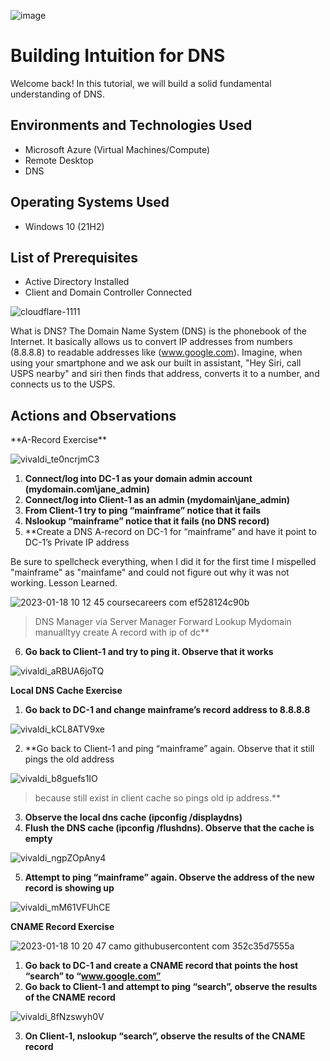 ![image](https://user-images.githubusercontent.com/109401839/212763428-5ec473e9-9048-4cc0-bf1b-0133ac4db278.png)

<h1>Building Intuition for DNS</h1>
Welcome back! In this tutorial, we will build a solid fundamental understanding of DNS. <br />

<h2>Environments and Technologies Used</h2>

- Microsoft Azure (Virtual Machines/Compute)
- Remote Desktop
- DNS

<h2>Operating Systems Used </h2>

- Windows 10 (21H2)

<h2>List of Prerequisites</h2>

- Active Directory Installed
- Client and Domain Controller Connected

![cloudflare-1111](https://user-images.githubusercontent.com/109401839/213241753-8772baf2-c4fd-4721-827b-c86fb18ae13c.gif)

What is DNS? The Domain Name System (DNS) is the phonebook of the Internet. It basically allows us to convert IP addresses from numbers (8.8.8.8) to readable addresses like (www.google.com). Imagine, when using your smartphone and we ask our built in assistant, "Hey Siri, call USPS nearby" and siri then finds that address, converts it to a number, and connects us to the USPS. 

<h2>Actions and Observations</h2>
**A-Record Exercise**

![vivaldi_te0ncrjmC3](https://user-images.githubusercontent.com/109401839/213228476-10566ab6-eff5-467e-a836-76b21cc14b09.png)

1. **Connect/log into DC-1 as your domain admin account (mydomain.com\jane_admin)**
2. **Connect/log into Client-1 as an admin (mydomain\jane_admin)**
3. **From Client-1 try to ping “mainframe” notice that it fails**
4. **Nslookup “mainframe” notice that it fails (no DNS record)**
5. **Create a DNS A-record on DC-1 for “mainframe” and have it point to DC-1’s Private IP address

Be sure to spellcheck everything, when I did it for the first time I mispelled "mainframe" as "mainfame" and could not figure out why it was not working. Lesson Learned. 

![2023-01-18 10 12 45 coursecareers com ef528124c90b](https://user-images.githubusercontent.com/109401839/213230206-6f8bb790-3ed4-4a81-b431-d84fd177b8b1.jpg)


> DNS Manager via Server Manager
> Forward Lookup
>Mydomain
>manualltyy create A record with ip of dc**
6. **Go back to Client-1 and try to ping it. Observe that it works**

![vivaldi_aRBUA6joTQ](https://user-images.githubusercontent.com/109401839/213231056-fb8de6ee-e1ca-4eba-8097-25dcf4268f60.png)

**Local DNS Cache Exercise**

1. **Go back to DC-1 and change mainframe’s record address to 8.8.8.8**

![vivaldi_kCL8ATV9xe](https://user-images.githubusercontent.com/109401839/213231797-93173e4c-eb96-4b2b-902e-090c37d38f2f.png)

2. **Go back to Client-1 and ping “mainframe” again. Observe that it still pings the old address

![vivaldi_b8guefs1IO](https://user-images.githubusercontent.com/109401839/213232169-7cbd4961-08e0-409c-acfb-bdb2c0c3904a.png)

> because still exist in client cache so pings old ip address.** 
3. **Observe the local dns cache (ipconfig /displaydns)**
4. **Flush the DNS cache (ipconfig /flushdns). Observe that the cache is empty**

![vivaldi_ngpZOpAny4](https://user-images.githubusercontent.com/109401839/213232520-8c9a7a92-b407-4b4f-89b7-844e25ff2e50.png)

5. **Attempt to ping “mainframe” again. Observe the address of the new record is showing up**

![vivaldi_mM61VFUhCE](https://user-images.githubusercontent.com/109401839/213232855-48f2d665-3370-4e88-a168-801d029033c9.png)

**CNAME Record Exercise**

![2023-01-18 10 20 47 camo githubusercontent com 352c35d7555a](https://user-images.githubusercontent.com/109401839/213233343-f7ff8421-db7d-4a62-a074-58e607ccada8.jpg)

1. **Go back to DC-1 and create a CNAME record that points the host “search” to “www.google.com”**
2. **Go back to Client-1 and attempt to ping “search”, observe the results of the CNAME record**

![vivaldi_8fNzswyh0V](https://user-images.githubusercontent.com/109401839/213233611-e5ed9231-42db-4b85-95d1-3f28f166416f.png)

3. **On Client-1, nslookup “search”, observe the results of the CNAME record**
